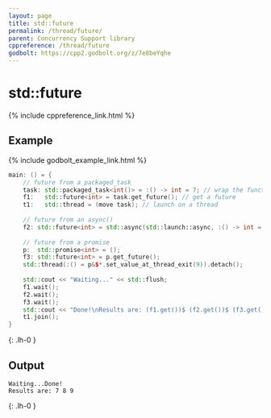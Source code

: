 ```yaml
---
layout: page
title: std::future
permalink: /thread/future/
parent: Concurrency Support library
cppreference: /thread/future
godbolt: https://cpp2.godbolt.org/z/7e8beYqhe
---
```


# std::future

{% include cppreference_link.html %}

## Example

{% include godbolt_example_link.html %}

```cpp
main: () = {
    // future from a packaged_task
    task: std::packaged_task<int()> = :() -> int = 7; // wrap the function
    f1:   std::future<int> = task.get_future(); // get a future
    t1:   std::thread = (move task); // launch on a thread
 
    // future from an async()
    f2: std::future<int> = std::async(std::launch::async, :() -> int = 8);
 
    // future from a promise
    p:  std::promise<int> = ();
    f3: std::future<int> = p.get_future();
    std::thread(:() = p&$*.set_value_at_thread_exit(9)).detach();
 
    std::cout << "Waiting..." << std::flush;
    f1.wait();
    f2.wait();
    f3.wait();
    std::cout << "Done!\nResults are: (f1.get())$ (f2.get())$ (f3.get())$\n";
    t1.join();
}
```
{: .lh-0 }

## Output

```
Waiting...Done!
Results are: 7 8 9
```
{: .lh-0 }